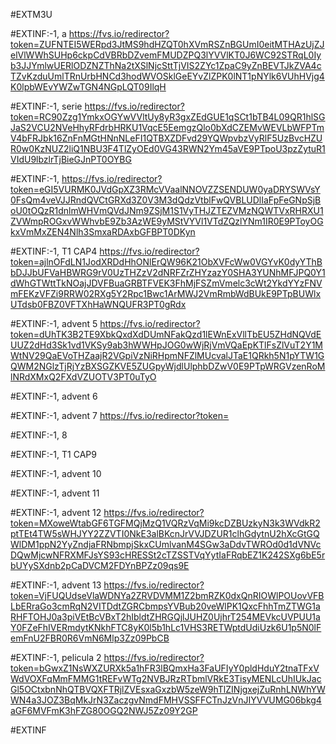 #EXTM3U

#EXTINF:-1, a
https://fvs.io/redirector?token=ZUFNTEI5WERpd3JtMS9hdHZQT0hXVmRSZnBGUmI0eitMTHAzUjZJelVlWWhSUHp6ckpCdVBRbDZvemFMUDZPQ3lYVVlKT0J6WC92STRqL0Iyb3JJYmlwUERlODZNZThNa2tXSlNjcSttTjVIS2ZYc1ZpaC9yZnBEVTJkZVA4cTZvKzduUmlTRnUrbHNCd3hodWVOSklGeEYvZlZPK0lNT1pNYlk6VUhHVjg4K0lpbWEvYWZwTGN4NGpLQT09IlqH

#EXTINF:-1, serie
https://fvs.io/redirector?token=RC90Zzg1YmkxOGYwVVltUy8yR3gxZEdGUE1qSCt1bTB4L09QR1hlSGJaS2VCU2NVeHhyRFdrbHRKU1VqcE5EemgzQlo0bXdCZEMvWEVLbWFPTmV4bFRJbk16ZnFnMGtHNnNLeFI1QTBXZDFvd29YQWpvbzVyRlF5UzBvcHZUR0w0KzNUZ2liQ1NBU3F4TlZyOEd0VG43RWN2Ym45aVE9PTpoU3pzZytuR1VIdU9lbzlrTjBieGJnPT0OYBG

#EXTINF:-1, 
https://fvs.io/redirector?token=eGI5VURMK0JVdGpXZ3RMcVVaalNNOVZZSENDUW0yaDRYSWVsY0FsQm4veVJJRndQVCtGRXd3Z0V3M3dQdzVtblFwQVBLUDlIaFpFeGNpSjBoU0tOQzR1dnlmWHVmQVdJNm9ZSjM1S1VyTHJZTEZVMzNQWTVxRHRXU1ZVWmpROGxvWWhvbE9Zb3AzWE9yMStVYVl1VTdZQzlYNm1IR0E9PToyOGkxVmMxZEN4Nlh3SmxaRDAxbGFBPT0DKyn

#EXTINF:-1, T1 CAP4
https://fvs.io/redirector?token=ajlnOFdLN1JodXRDdHhONlErQW96K21ObXVFcWw0VGYvK0dyYThBbDJJbUFVaHBWRG9rV0UzTHZzV2dNRFZrZHYzazY0SHA3YUNhMFJPQ0Y1dWhGTWttTkNOajJDVFBuaGRBTFVEK3FhMjFSZmVmelc3cWt2YkdYYzFNVmFEKzVFZi9RRW02RXg5Y2Rpc1Bwc1ArMWJ2VmRmbWdBUkE9PTpBUWlxUTdsb0FBZ0VFTXhHaWNQUFR3PT0gRdx

#EXTINF:-1, advent 5
https://fvs.io/redirector?token=dUhTK3B2TE9XbkQxdXdDUmNFakQzd1lEWnExVllTbEU5ZHdNQVdEUUZ2dHd3Sk1vd1VKSy9ab3hWWHpJOG0wWjRjVmVQaEpKTlFsZlVuT2Y1MWtNV29QaEVoTHZaajR2VGpiVzNiRHpmNFZlMUcvalJTaE1QRkh5N1pYTW1GQWM2NGlzTjRjYzBXSGZKVE5ZUGpyWjdlUlphbDZwV0E9PTpWRGVzenRoMlNRdXMxQ2FXdVZUOTV3PT0uTyO

#EXTINF:-1, advent 6



#EXTINF:-1, advent 7
https://fvs.io/redirector?token=

#EXTINF:-1, 8


#EXTINF:-1, T1 CAP9



#EXTINF:-1, advent 10



#EXTINF:-1, advent 11



#EXTINF:-1, advent 12
https://fvs.io/redirector?token=MXoweWtabGF6TGFMQjMzQ1VQRzVqMi9kcDZBUzkyN3k3WVdkR2ptTEt4TW5sWHJYY2ZZVTI0NkE3alBKcnJrVVJDZUR1clhGdytnU2hXcGtGQWlDM1ppN2YyZndjaFRNbmpjSkxCUmlvanM4SGw3aDdvTWROd0d1dVNVcDQwMjcwNFRXMFJsYS93cHRESSt2cTZSSTVqYytIaFRqbEZ1K242SXg6bE5rbUYySXdnb2pCaDVCM2FDYnBPZz09qs9E

#EXTINF:-1, advent 13
https://fvs.io/redirector?token=VjFUQUdseVlaWDNYa2ZRVDVMM1Z2bmRZK0dxQnRIOWlPOUovVFBLbERraGo3cmRqN2VITDdtZGRCbmpsYVBub20veWlPK1QxcFhhTmZTWG1aRHFTOHJ0a3piVEtBcVBxT2hIbldtZHRGQjlJUHZ0UjhrT254MEVkcUVPUU1aY0FZeFhIVERmdytKNkhFTC8yK0l5b1hLc1VHS3RETWptdUdiUzk6U1p5N0lFemFnU2FBR0R6VmN6Mlp3Zz09PbCB


#EXTINF:-1, pelicula 2
https://fvs.io/redirector?token=bGwxZ1NsWXZURXk5a1hFR3lBQmxHa3FaUFIyY0pldHduY2tnaTFxVWdVOXFqMmFMMG1tREFvWTg2NVBJRzRTbmlVRkE3TisyMENLcUhIUkJacGl5OCtxbnNhQTBVQXFTRjlZVEsxaGxzbW5zeW9hTlZINjgxejZuRnhLNWhYWWN4a3JOZ3BqMkJrN3ZaczgvNmdFMHVSSFFCTnJzVnJIYVVUMG06bkg4aGF6MVFmK3hFZG80OGQ2NWJ5Zz09Y2GP


#EXTINF




